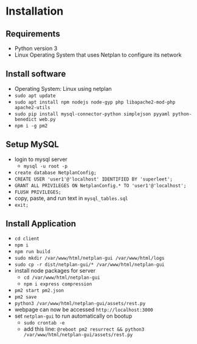 # Installation

## Requirements

- Python version 3
- Linux Operating System that uses Netplan to configure its network

## Install software

- Operating System: Linux using netplan
- `sudo apt update`
- `sudo apt install npm nodejs node-gyp php libapache2-mod-php apache2-utils`
- `sudo pip install mysql-connector-python simplejson pyyaml python-benedict web.py`
- `npm i -g pm2`

## Setup MySQL

- login to mysql server
  - `mysql -u root -p`
- `create database NetplanConfig;`
- `CREATE USER 'user1'@'localhost' IDENTIFIED BY 'superleet';`
- `GRANT ALL PRIVILEGES ON NetplanConfig.* TO 'user1'@'localhost';`
- `FLUSH PRIVILEGES;`
- copy, paste, and run text in `mysql_tables.sql`
- `exit;`

## Install Application

- `cd client`
- `npm i`
- `npm run build`
- `sudo mkdir /var/www/html/netplan-gui /var/www/html/logs`
- `sudo cp -r dist/netplan-gui/* /var/www/html/netplan-gui`
- install node packages for server
  - `cd /var/www/html/netplan-gui`
  - `npm i express compression`
- `pm2 start pm2.json`
- `pm2 save`
- `python3 /var/www/html/netplan-gui/assets/rest.py`
- webpage can now be accessed `http://localhost:3000`
- set `netplan-gui` to run automatically on bootup
  - `sudo crontab -e`
  - add this line: `@reboot pm2 resurrect && python3 /var/www/html/netplan-gui/assets/rest.py`
